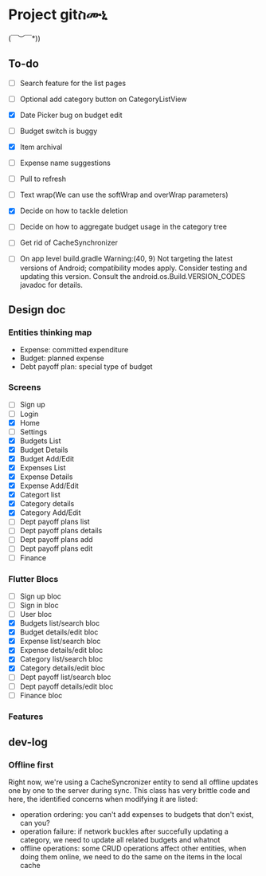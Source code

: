 # Project gitስሙኒ

\(￣︶￣*\))

## To-do

- [ ] Search feature for the list pages
- [ ] Optional add category button on CategoryListView
- [x] Date Picker bug on budget edit
- [ ] Budget switch is buggy
- [x] Item archival
- [ ] Expense name suggestions
- [ ] Pull to refresh 
- [ ] Text wrap(We can use the softWrap and overWrap parameters)
  
- [x] Decide on how to tackle deletion
- [ ] Decide on how to aggregate budget usage in the category tree
- [ ] Get rid of CacheSynchronizer
- [ ] On app level build.gradle Warning:(40, 9) Not targeting the latest versions of Android; compatibility modes apply. Consider testing and updating this version. Consult the android.os.Build.VERSION_CODES javadoc for details.
## Design doc

### Entities thinking map

- Expense: committed expenditure 
- Budget: planned expense
- Debt payoff plan: special type of budget

### Screens

- [ ] Sign up
- [ ] Login
- [x] Home
- [ ] Settings
- [x] Budgets List
- [x] Budget Details
- [x] Budget Add/Edit
- [x] Expenses List
- [x] Expense Details
- [x] Expense Add/Edit
- [x] Categort list
- [x] Category details
- [x] Category Add/Edit
- [ ] Dept payoff plans list
- [ ] Dept payoff plans details
- [ ] Dept payoff plans add 
- [ ] Dept payoff plans edit
- [ ] Finance 

### Flutter Blocs

- [ ] Sign up bloc
- [ ] Sign in bloc
- [ ] User bloc
- [x] Budgets list/search bloc
- [x] Budget details/edit bloc
- [x] Expense list/search bloc
- [x] Expense details/edit bloc
- [x] Category list/search bloc
- [x] Category details/edit bloc
- [ ] Dept payoff list/search bloc
- [ ] Dept payoff details/edit bloc
- [ ] Finance bloc

### Features


## dev-log

### Offline first

Right now, we're using a CacheSyncronizer entity to send all offline updates one by one to the server during sync. This class has very brittle code and here, the identified concerns when modifying it are listed:

- operation ordering: you can't add expenses to budgets that don't exist, can you?
- operation failure: if network buckles after succefully updating a category, we need to update all related budgets and whatnot
- offline operations: some CRUD operations affect other entities, when doing them online, we need to do the same on the items in the local cache